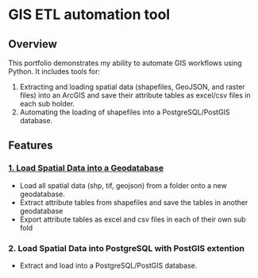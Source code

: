 # GIS ETL automation tool 

## **Overview**

This portfolio demonstrates my ability to automate GIS workflows using Python. It includes tools for:
1. Extracting and loading spatial data (shapefiles, GeoJSON, and raster files) into an ArcGIS and save their attribute tables as excel/csv files in each sub holder.
2. Automating the loading of shapefiles into a PostgreSQL/PostGIS database.

## **Features**

### **[1. Load Spatial Data into a Geodatabase](Shp_To_Table_And_Excel.py)**
- Load all spatial data (shp, tif, geojson) from a folder onto a new geodatabase.
- Extract attribute tables from shapefiles and save the tables in another geodatabase
- Export attribute tables as excel and csv files in each of their own sub fold

### **2. Load Spatial Data into PostgreSQL with PostGIS extention**
- Extract and load into a PostgreSQL/PostGIS database.

